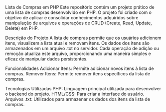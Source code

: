 Lista de Compras em PHP
Este repositório contém um projeto prático de uma lista de compras desenvolvido em PHP. 
O projeto foi criado com o objetivo de aplicar e consolidar conhecimentos adquiridos sobre manipulação de arquivos e operações de CRUD (Create, Read, Update, Delete) em PHP.

Descrição do Projeto
A lista de compras permite que os usuários adicionem itens, visualizem a lista atual e removam itens. Os dados dos itens são armazenados em um arquivo .txt no servidor. 
Cada operação de adição ou remoção atualiza este arquivo, proporcionando uma maneira simples e eficaz de manipular dados persistentes.

Funcionalidades
Adicionar Itens: Permite adicionar novos itens à lista de compras.
Remover Itens: Permite remover itens específicos da lista de compras.

Tecnologias Utilizadas
PHP: Linguagem principal utilizada para desenvolver o backend do projeto.
HTML/CSS: Para criar a interface do usuário.
Arquivos .txt: Utilizados para armazenar os dados dos itens da lista de compras.
